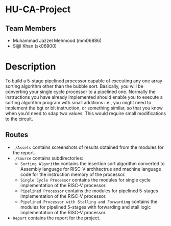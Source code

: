 # HU-CA-Project

## Team Members

- Muhammad Jazzel Mehmood (mm06886)
- Sijjil Khan (sk06900)

# Description

To build a 5-stage pipelined processor capable of executing any one array sorting algorithm other than the bubble
sort.
Basically, you will be converting your single cycle processor to a pipelined one. Normally the instructions you have
already implemented should enable you to execute a sorting algorithm program with small additions i.e., you might
need to implement the bgt or blt instruction, or something similar, so that you know when you’d need to sdap two
values. This would require small modifications to the circuit.

## Routes

- `./Assets` contains screenshots of results obtained from the modules for the report.
- `./Source` contains subdirectories:
  - `Sorting Algorithm` contains the insertion sort algorithm converted to Assembly language for RISC-V architectrue and machine language code for the instruction memory of the processor.
  - `Single Cycle Processor` contains the modules for single cycle implementation of the RISC-V processor.
  - `Pipelined Processor` contains the modules for pipelined 5-stages implementation of the RISC-V processor.
  - `Pipelined Processor with Stalling and Forwarding` contains the modules for pipelined 5-stages with forwarding and stall logic implementation of the RISC-V processor.
- `Report` contains the report for the project.

